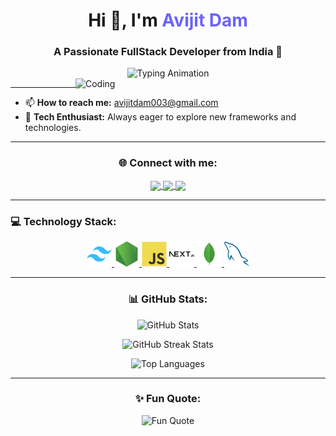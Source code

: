 <h1 align="center">
  Hi 👋, I'm <span style="color:#6c63ff;">Avijit Dam</span>
</h1>
<h3 align="center">A Passionate FullStack Developer from India 🚀</h3>

<div align="center">
  <img src="https://readme-typing-svg.herokuapp.com?font=Fira+Code&size=24&pause=1000&color=6C63FF&center=true&vCenter=true&width=600&lines=I+💖+Coding;Frontend+Developer;Always+Learning+New+Tech+%F0%9F%93%9A" alt="Typing Animation" />
</div>

<img align="right" alt="Coding" width="400" src="https://camo.githubusercontent.com/5ddf73ad3a205111cf8c686f687fc216c2946a75005718c8da5b837ad9de78c9/68747470733a2f2f7468756d62732e6766796361742e636f6d2f4576696c4e657874446576696c666973682d736d616c6c2e676966" />

---

- 📫 **How to reach me:** avijitdam003@gmail.com  
- 🌟 **Tech Enthusiast:** Always eager to explore new frameworks and technologies.

---

<h3 align="center">🌐 Connect with me:</h3>
<p align="center">
  <a href="https://twitter.com/avijitd76704128" target="_blank">
    <img align="center" src="https://img.shields.io/badge/Twitter-%231DA1F2.svg?logo=Twitter&logoColor=white&style=for-the-badge" />
  </a>
  <a href="https://www.linkedin.com/in/avijit-dam-a45814208/" target="_blank">
    <img align="center" src="https://img.shields.io/badge/LinkedIn-%230077B5.svg?logo=LinkedIn&logoColor=white&style=for-the-badge" />
  </a>
  <a href="https://hashnode.com/@avijitdam" target="_blank">
    <img align="center" src="https://img.shields.io/badge/Hashnode-%232962FF.svg?logo=Hashnode&logoColor=white&style=for-the-badge" />
  </a>
</p>

---

<h3 align="left">💻 Technology Stack:</h3>
<p align="center">
  <a href="https://tailwindcss.com/" target="_blank" rel="noreferrer">
    <img src="https://raw.githubusercontent.com/devicons/devicon/master/icons/tailwindcss/tailwindcss-plain.svg" alt="TailwindCSS" width="40" height="40" />
  </a>
  <a href="https://nodejs.org/" target="_blank" rel="noreferrer">
    <img src="https://raw.githubusercontent.com/devicons/devicon/master/icons/nodejs/nodejs-original.svg" alt="Node.js" width="40" height="40" />
  </a>
  <a href="https://developer.mozilla.org/en-US/docs/Web/JavaScript" target="_blank" rel="noreferrer">
    <img src="https://raw.githubusercontent.com/devicons/devicon/master/icons/javascript/javascript-original.svg" alt="JavaScript" width="40" height="40" />
  </a>
  <a href="https://nextjs.org/" target="_blank" rel="noreferrer">
    <img src="https://raw.githubusercontent.com/devicons/devicon/master/icons/nextjs/nextjs-original-wordmark.svg" alt="Next.js" width="40" height="40" />
  </a>
  <a href="https://www.mongodb.com/" target="_blank" rel="noreferrer">
    <img src="https://raw.githubusercontent.com/devicons/devicon/master/icons/mongodb/mongodb-original.svg" alt="MongoDB" width="40" height="40" />
  </a>
  <a href="https://www.mysql.com/" target="_blank" rel="noreferrer">
    <img src="https://raw.githubusercontent.com/devicons/devicon/master/icons/mysql/mysql-original.svg" alt="MySQL" width="40" height="40" />
  </a>
</p>

---

<h3 align="center">📊 GitHub Stats:</h3>
<p align="center">
  <img src="https://github-readme-stats.vercel.app/api?username=avijitdam98&show_icons=true&theme=tokyonight" alt="GitHub Stats" />
</p>
<p align="center">
  <img src="https://github-readme-streak-stats.herokuapp.com/?user=avijitdam98&theme=tokyonight" alt="GitHub Streak Stats" />
</p>
<p align="center">
  <img src="https://github-readme-stats.vercel.app/api/top-langs?username=avijitdam98&show_icons=true&layout=compact&theme=tokyonight" alt="Top Languages" />
</p>

---

<h3 align="center">✨ Fun Quote:</h3>
<p align="center">
  <img src="https://github-readme-quotes.herokuapp.com/quote?theme=radical&animation=default&layout=default" alt="Fun Quote" />
</p>
